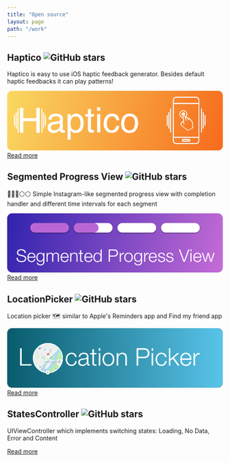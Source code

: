```yaml
---
title: "Open source"
layout: page
path: "/work"
---
```


## Haptico ![GitHub stars](https://img.shields.io/github/stars/isapozhnik/Haptico?style=social)

Haptico is easy to use iOS haptic feedback generator. Besides default haptic feedbacks it can play patterns!

![](./Haptico.png)
[Read more](https://github.com/iSapozhnik/Haptico)

## Segmented Progress View ![GitHub stars](https://img.shields.io/github/stars/isapozhnik/SegmentedProgressView?style=social)

🔘🔘🔘⚪️⚪️ Simple Instagram-like segmented progress view with completion handler and different time intervals for each segment

![](./ProgressView.png)
[Read more](https://github.com/iSapozhnik/SegmentedProgressView)

## LocationPicker ![GitHub stars](https://img.shields.io/github/stars/isapozhnik/LocationPicker?style=social)

Location picker 🗺 similar to Apple's Reminders app and Find my friend app

![](./Location-picker.png)
[Read more](https://github.com/iSapozhnik/LocationPicker)

## StatesController ![GitHub stars](https://img.shields.io/github/stars/isapozhnik/StatesController?style=social)

UIViewController which implements switching states: Loading, No Data, Error and Content

[Read more](https://github.com/iSapozhnik/StatesController)